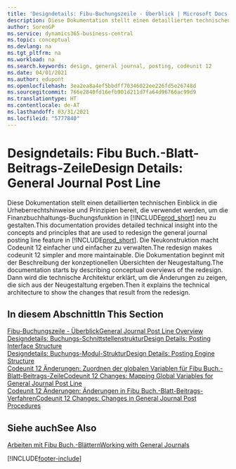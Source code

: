 ```yaml
---
title: 'Designdetails: Fibu-Buchungszeile - Überblick | Microsoft Docs'
description: Diese Dokumentation stellt einen detaillierten technischen Einblick in die Urheberrechtshinweise und Prinzipien bereit, die verwendet werden, um die Finanzbuchhaltungs-Buchungsfunktion in Business Central neu zu gestalten.
author: SorenGP
ms.service: dynamics365-business-central
ms.topic: conceptual
ms.devlang: na
ms.tgt_pltfrm: na
ms.workload: na
ms.search.keywords: design, general journal, posting, codeunit 12
ms.date: 04/01/2021
ms.author: edupont
ms.openlocfilehash: 3ea2ea8a4ef5bbdff70346022ee226fd5e26748d
ms.sourcegitcommit: 766e2840fd16efb901d211d7fa64d96766ac99d9
ms.translationtype: HT
ms.contentlocale: de-AT
ms.lasthandoff: 03/31/2021
ms.locfileid: "5777840"
---
```

# <a name="design-details-general-journal-post-line"></a><span data-ttu-id="fd978-103">Designdetails: Fibu Buch.-Blatt-Beitrags-Zeile</span><span class="sxs-lookup"><span data-stu-id="fd978-103">Design Details: General Journal Post Line</span></span>
<span data-ttu-id="fd978-104">Diese Dokumentation stellt einen detaillierten technischen Einblick in die Urheberrechtshinweise und Prinzipien bereit, die verwendet werden, um die Finanzbuchhaltungs-Buchungsfunktion in [!INCLUDE[prod_short](includes/prod_short.md)] neu zu gestalten.</span><span class="sxs-lookup"><span data-stu-id="fd978-104">This documentation provides detailed technical insight into the concepts and principles that are used to redesign the general journal posting line feature in [!INCLUDE[prod_short](includes/prod_short.md)].</span></span> <span data-ttu-id="fd978-105">Die Neukonstruktion macht Codeunit 12 einfacher und einfacher zu verwalten.</span><span class="sxs-lookup"><span data-stu-id="fd978-105">The redesign makes codeunit 12 simpler and more maintainable.</span></span> <span data-ttu-id="fd978-106">Die Dokumentation beginnt mit der Beschreibung der konzeptionellen Übersichten der Neugestaltung.</span><span class="sxs-lookup"><span data-stu-id="fd978-106">The documentation starts by describing conceptual overviews of the redesign.</span></span> <span data-ttu-id="fd978-107">Dann wird die technische Architektur erklärt, um die Änderungen zu zeigen, die sich aus der Neugestaltung ergeben.</span><span class="sxs-lookup"><span data-stu-id="fd978-107">Then it explains the technical architecture to show the changes that result from the redesign.</span></span>  

## <a name="in-this-section"></a><span data-ttu-id="fd978-108">In diesem Abschnitt</span><span class="sxs-lookup"><span data-stu-id="fd978-108">In This Section</span></span>  
[<span data-ttu-id="fd978-109">Fibu-Buchungszeile - Überblick</span><span class="sxs-lookup"><span data-stu-id="fd978-109">General Journal Post Line Overview</span></span>](design-details-general-journal-post-line-overview.md)  
[<span data-ttu-id="fd978-110">Designdetails: Buchungs-Schnittstellenstruktur</span><span class="sxs-lookup"><span data-stu-id="fd978-110">Design Details: Posting Interface Structure</span></span>](design-details-posting-interface-structure.md)  
[<span data-ttu-id="fd978-111">Designdetails: Buchungs-Modul-Struktur</span><span class="sxs-lookup"><span data-stu-id="fd978-111">Design Details: Posting Engine Structure</span></span>](design-details-posting-engine-structure.md)  
[<span data-ttu-id="fd978-112">Codeunit 12 Änderungen: Zuordnen der globalen Variablen für Fibu Buch.-Blatt-Beitrags-Zeile</span><span class="sxs-lookup"><span data-stu-id="fd978-112">Codeunit 12 Changes: Mapping Global Variables for General Journal Post Line</span></span>](design-details-codeunit-12-changes-mapping-global-variables-for-general-journal-post-line.md)  
[<span data-ttu-id="fd978-113">Codeunit 12 Änderungen: Änderungen in Fibu Buch.-Blatt-Beitrags-Verfahren</span><span class="sxs-lookup"><span data-stu-id="fd978-113">Codeunit 12 Changes: Changes in General Journal Post Procedures</span></span>](design-details-codeunit-12-changes-changes-in-general-journal-post-procedures.md)  

## <a name="see-also"></a><span data-ttu-id="fd978-114">Siehe auch</span><span class="sxs-lookup"><span data-stu-id="fd978-114">See Also</span></span>  
[<span data-ttu-id="fd978-115">Arbeiten mit Fibu Buch.-Blättern</span><span class="sxs-lookup"><span data-stu-id="fd978-115">Working with General Journals</span></span>](ui-work-general-journals.md)


[!INCLUDE[footer-include](includes/footer-banner.md)]